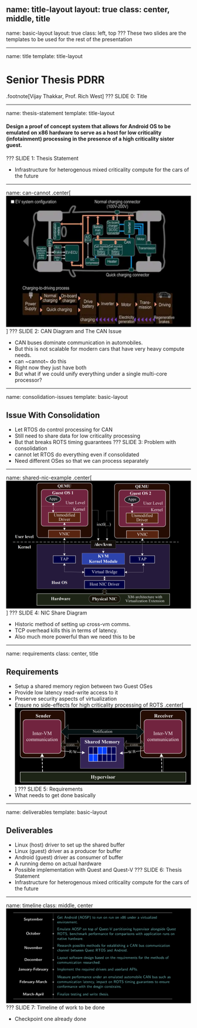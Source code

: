name: title-layout
layout: true
class: center, middle, title
---
name: basic-layout
layout: true
class: left, top
???
These two slides are the templates to be used for the rest of the presentation


---
name: title
template: title-layout
# Senior Thesis PDRR
.footnote[Vijay Thakkar, Prof. Rich West]
???
SLIDE 0: Title


---
name: thesis-statement
template: title-layout
#### Design a proof of concept system that allows for Android OS to be emulated on x86 hardware to serve as a host for low criticality (infotainment) processing in the presence of a high criticality sister guest. 
???
SLIDE 1: Thesis Statement
- Infrastructure for heterogenous mixed criticality compute for the cars of the future


---
name: can-cannot
.center[![can-example-inv](./img/can-example-inv.png)]
???
SLIDE 2: CAN Diagram and The CAN Issue
- CAN buses dominate communication in automobiles.
- But this is not scalable for modern cars that have very heavy compute needs.
- can ~cannot~ do this
- Right now they just have both
- But what if we could unify everything under a single multi-core processor?

---
name: consolidation-issues
template: basic-layout
## Issue With Consolidation
- Let RTOS do control processing for CAN
- Still need to share data for low criticality processing
- But that breaks ROTS timing guarantees 
???
SLIDE 3: Problem with consolidation
- cannot let RTOS do everything even if consolidated
- Need different OSes so that we can process separately


---
name: shared-nic-example
.center[![shnic-inv](./img/vm-shnic-inv.png)]
???
SLIDE 4: NIC Share Diagram
- Historic method of setting up cross-vm comms.
- TCP overhead kills this in terms of latency.
- Also much more powerful than we need this to be


---
name: requirements
class: center, title
## Requirements
- Setup a shared memory region between two Guest OSes
- Provide low latency read-write access to it
- Preserve security aspects of virtualization
- Ensure no side-effects for high criticality processing of ROTS
.center[![design-diagram-inv](./img/design-diagram-inv.png)]
???
SLIDE 5: Requirements
- What needs to get done basically


---
name: deliverables
template: basic-layout
## Deliverables
- Linux (host) driver to set up the shared buffer
- Linux (guest) driver as a producer for buffer
- Android (guest) driver as consumer of buffer
- A running demo on actual hardware
- Possible implementation with Quest and Quest-V
???
SLIDE 6: Thesis Statement
- Infrastructure for heterogenous mixed criticality compute for the cars of the future


---
name: timeline
class: middle, center
![timeline-inv](./img/timeline-inv.png)
???
SLIDE 7: Timeline of work to be done
- Checkpoint one already done
